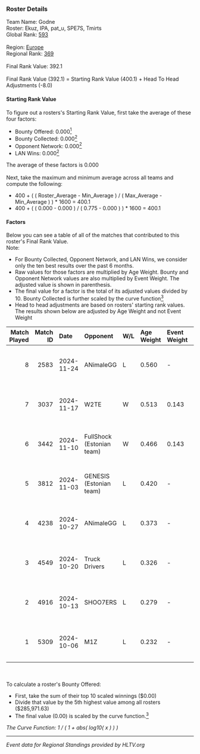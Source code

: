 ### Roster Details<br />
Team Name: Godne<br />
Roster: Ekuz, IPA, pat_u, SPE7S, Tmirts<br />
Global Rank: [593](../../standings_global_2025_02_28.md)<br />
<br />
Region: [Europe]( ../../standings_europe_2025_02_28.md)<br />
Regional Rank: [369]( ../../standings_europe_2025_02_28.md)<br />
<br />
Final Rank Value:  392.1<br />
<br />
Final Rank Value (392.1) = Starting Rank Value (400.1) + Head To Head Adjustments (-8.0)<br />

#### Starting Rank Value<br />
To figure out a rosters's Starting Rank Value, first take the average of these four factors:<br />
- Bounty Offered: 0.000[<sup>1</sup>](#table2)
- Bounty Collected: 0.000[<sup>2</sup>](#table1)
- Opponent Network: 0.000[<sup>2</sup>](#table1)
- LAN Wins: 0.000[<sup>2</sup>](#table1)

The average of these factors is 0.000<br />
<br />
Next, take the maximum and minimum average across all teams and compute the following:<br />
- 400 + ( ( Roster_Average - Min_Average ) / ( Max_Average - Min_Average ) ) * 1600 = 400.1
- 400 + ( ( 0.000 - 0.000 ) / ( 0.775 - 0.000 ) ) * 1600 = 400.1


#### Factors<br />
Below you can see a table of all of the matches that contributed to this roster's Final Rank Value.<br />
Note:<br />

- For Bounty Collected, Opponent Network, and LAN Wins, we consider only the ten best results over the past 6 months.
- Raw values for those factors are multiplied by Age Weight. Bounty and Opponent Network values are also multiplied by Event Weight. The adjusted value is shown in parenthesis.
- The final value for a factor is the total of its adjusted values divided by 10. Bounty Collected is further scaled by the curve function[<sup>3</sup>](#curveFunction)
- Head to head adjustments are based on rosters' starting rank values. The results shown below are adjusted by Age Weight and not Event Weight
<span id="table1"></span><br />


| Match Played | Match ID | Date       | Opponent                  | W/L | Age Weight | Event Weight | Bounty Collected | Opponent Network | LAN Wins  | H2H Adj. | Roster                          |
| -: | -: | :- | :- | :- | :- | :- | :- | :- | :- | -: | :- |
|            8 |     2583 | 2024-11-24 | ANimaleGG                 | L   | 0.560      | -            | -                | -                | -         |    -6.71 | Ekuz, IPA, pat_u, SPE7S, Tmirts |
|            7 |     3037 | 2024-11-17 | W2TE                      | W   | 0.513      | 0.143        | 0.000 (0.000)    | 0.014 (0.001)    | 0 (0.000) |     7.85 | Ekuz, IPA, pat_u, SPE7S, Tmirts |
|            6 |     3442 | 2024-11-10 | FullShock (Estonian team) | W   | 0.466      | 0.143        | 0.000 (0.000)    | 0.019 (0.001)    | 0 (0.000) |     7.43 | Ekuz, IPA, pat_u, SPE7S, Tmirts |
|            5 |     3812 | 2024-11-03 | GENESIS (Estonian team)   | L   | 0.420      | -            | -                | -                | -         |    -4.58 | Ekuz, IPA, pat_u, SPE7S, Tmirts |
|            4 |     4238 | 2024-10-27 | ANimaleGG                 | L   | 0.373      | -            | -                | -                | -         |    -4.43 | Ekuz, IPA, pat_u, SPE7S, Tmirts |
|            3 |     4549 | 2024-10-20 | Truck Drivers             | L   | 0.326      | -            | -                | -                | -         |    -2.11 | Ekuz, IPA, pat_u, SPE7S, Tmirts |
|            2 |     4916 | 2024-10-13 | SHOO7ERS                  | L   | 0.279      | -            | -                | -                | -         |    -1.85 | Ekuz, IPA, pat_u, SPE7S, Tmirts |
|            1 |     5309 | 2024-10-06 | M1Z                       | L   | 0.232      | -            | -                | -                | -         |    -3.64 | Ekuz, IPA, pat_u, SPE7S, Tmirts |

<br />
<span id="table2"></span><br />
To calculate a roster's Bounty Offered:<br />

- First, take the sum of their top 10 scaled winnings ($0.00)
- Divide that value by the 5th highest value among all rosters ($285,971.63)
- The final value (0.00) is scaled by the curve function.[<sup>3</sup>](#curveFunction)

<span id="curveFunction"></span>_The Curve Function: 1 / ( 1 + abs( log10( x ) ) )_<br />

---
_Event data for Regional Standings provided by HLTV.org_<br />
